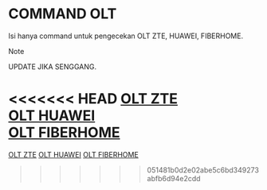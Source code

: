# COMMAND OLT

Isi hanya command untuk pengecekan OLT ZTE, HUAWEI, FIBERHOME.
> [!NOTE]
> UPDATE JIKA SENGGANG.

<<<<<<< HEAD
[OLT ZTE](ZTE.md)\
[OLT HUAWEI](HUAWEI.md)\
[OLT FIBERHOME](FIBERHOME.md) 
=======
[OLT ZTE](ZTE.md) 
[OLT HUAWEI](HUAWEI.md) 
[OLT FIBERHOME](FIBERHOME.md) 
>>>>>>> 051481b0d2e02abe5c6bd349273abfb6d94e2cdd
